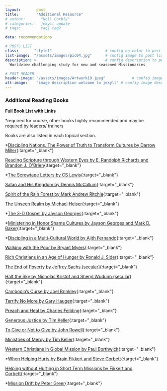 ```yaml
---
layout:       post
title:        "Additional Resource"
# author:       "Nell Corbly"
# categories:   jekyll update
# tags:         tag1 tag2

data: recommendations

# POSTS LIST
class:       "style1"                        # config bg-color to post list card (1..6)
list-image:  "/assets/images/pic04.jpg"      # config image to post list card (1..6)
description: >                               # config description to post list card
  Worldview challenging study for new and seasoned Missionaries

# POST HEADER
header-image: "/assets/images/Artwork19.jpeg"            # config image to post header
alt-image:    "image description welcome to jekyll" # config image description to alt att.
---
```

### Additional Reading Books

**Full Book List with Links**

*required for course, other books highly recommended and may be required by leaders/ trainers

Books are also listed in each topical section.


*[Discipling Nations, The Power of Truth to Transform Cultures by Darrow Miller](https://www.amazon.com/s?k=Discipling+Nations%2C+The+Power+of+Truth+to+Transform+Cultures+by+Darrow+Miller&i=digital-text&crid=2IP0799SXLTJS&sprefix=discipling+nations%2C+the+power+of+truth+to+transform+cultures+by+darrow+miller%2Cdigital-text%2C618&ref=nb_sb_noss){:target="_blank"}


[Reading Scripture through Western Eyes by E. Randolph Richards and Brandon J. O'Brien](https://www.amazon.com/stores/E.-Randolph-Richards/author/B001JSD57M?ref=ap_rdr&isDramIntegrated=true&shoppingPortalEnabled=true_1){:target="_blank"}


*[The Screwtape Letters by CS Lewis](https://www.amazon.com/dp/B0CP35VWYB?ref_=cm_sw_r_cp_ud_dp_GFNRVNE7SYJV2DZ9GES3){:target="_blank"}


[Satan and His Kingdom by Dennis McCallum](https://www.amazon.com/dp/B00B8565B4?ref_=cm_sw_r_cp_ud_dp_SVWDABMHTXDX1EN9F98F){:target="_blank"}


[Spirit of the Rain Forest by Mark Andrew Ritchie](https://www.amazon.com/dp/B07QZ5PMJ2?ref_=cm_sw_r_cp_ud_dp_7MSD3GXTPVKSBWANZEC7){:target="_blank"}


[The Unseen Realm by Michael Heiser](https://www.amazon.com/dp/B0141QB9XA?ref_=cm_sw_r_cp_ud_dp_RREPXX3JBQQ98BY90BN6){:target="_blank"}


*[The 3-D Gospel by Jayson Georges](https://www.amazon.com/dp/B00OV4FVMS?ref_=cm_sw_r_cp_ud_dp_NG8F44S6FM9M4YKNTYJM){:target="_blank"}


*[Ministering in Honor Shame Cultures by Jayson Georges and Mark D. Baker](https://www.amazon.com/dp/B01LVZTKAN?ref_=cm_sw_r_cp_ud_dp_VGK1EB0CVBY1GABBKQ4Nk){:target="_blank"}


*[Discipling in a Multi-Cultural World by Ajith Fernando](https://www.amazon.com/dp/B07H9G9XQ2?ref_=cm_sw_r_cp_ud_dp_C2MYMZ9GZ6NQ3S1776HM_1){:target="_blank"}


[Walking with the Poor by Bryant Myers](https://www.amazon.com/dp/B00653P7AE?ref_=cm_sw_r_cp_ud_dp_NC0V94GMJW91ENGWN4VS){:target="_blank"}


[Rich Christians in an Age of Hunger by Ronald J. Sider](https://www.amazon.com/dp/B00PWOH5TS?ref_=cm_sw_r_cp_ud_dp_ARC2RPDTXKQXDEZN1CHK){:target="_blank"}


[The End of Poverty by Jeffrey Sachs (secular)](https://www.amazon.com/dp/B007ZHC6H6?ref_=cm_sw_r_cp_ud_dp_VPWARFPJWXDT9J0QHAAH){:target="_blank"}


[Half the Sky by Nicholas Kristof and Sheryl Wudunn (secular)](https://www.amazon.com/dp/B002MHOCTO?ref_=cm_sw_r_cp_ud_dp_JQDK4ZK7782EQTE6WTM7){:target="_blank"}


[Cambodia’s Curse by Joel Brinkley](https://www.amazon.com/dp/B004PGMHLA?ref_=cm_sw_r_cp_ud_dp_A9QHHNWPWB9MWCFMVKZE){:target="_blank"}


[Terrify No More by Gary Haugen](https://www.amazon.com/dp/B003MQN8BW?ref_=cm_sw_r_cp_ud_dp_094GSXAVYJNXSY40KYSX){:target="_blank"}


[Preach and Heal by Charles Feilding](https://www.amazon.com/dp/B005H3EUZ6?ref_=cm_sw_r_cp_ud_dp_SVS1KNCE22RTT9YVJ663){:target="_blank"}


[Generous Justice by Tim Keller](https://www.amazon.com/dp/B00452V3WI?ref_=cm_sw_r_cp_ud_dp_RZQK5X2KXZWXBM4XF8QQ){:target="_blank"}


[To Give or Not to Give by John Rowell](https://www.amazon.com/dp/1932805869?ref_=cm_sw_r_cp_ud_dp_E1BW1KX9PN1XSQA930P9){:target="_blank"}


[Ministries of Mercy by Tim Keller](https://www.amazon.com/dp/B013PW5NR4?ref_=cm_sw_r_cp_ud_dp_RP1WRJ59PMW1A7ASFFD9){:target="_blank"}


[Western Christians in Global Mission by Paul Borthwick](https://www.amazon.com/dp/B00A9UYF66?ref_=cm_sw_r_cp_ud_dp_GXQ7G7W2Y1RKJYPCSTHW){:target="_blank"}


*[When Helping Hurts by Brain Fikkert and Steve Corbett](https://www.amazon.com/dp/B00EDY1YU4?ref_=cm_sw_r_cp_ud_dp_3H60FCCGH9D2P6RY8SW5){:target="_blank"}


[Helping without Hurting in Short Term Missions by Fikkert and Corbett](https://www.amazon.com/dp/B00J48B0M6?ref_=cm_sw_r_cp_ud_dp_WSKW4D2GEGPCG09V05RF){:target="_blank"}


*[Mission Drift by Peter Greer](https://a.co/d/50GiUDc){:target="_blank"}

